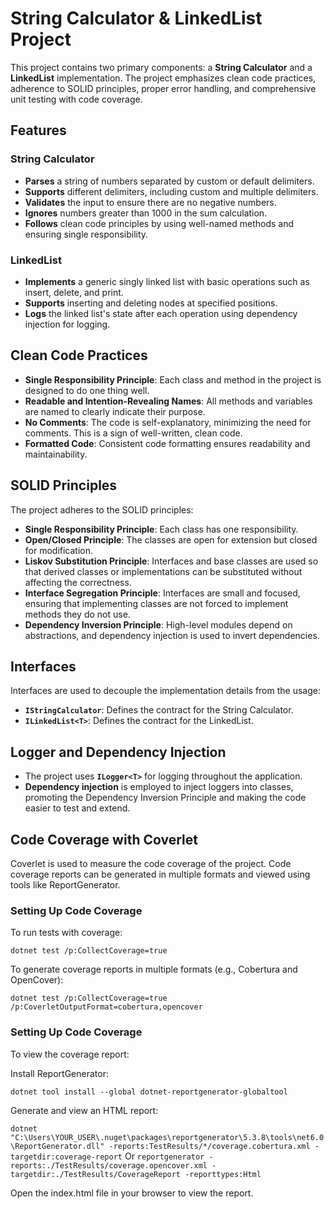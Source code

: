 # **String Calculator & LinkedList Project**

This project contains two primary components: a **String Calculator** and a **LinkedList** implementation. 
The project emphasizes clean code practices, adherence to SOLID principles, proper error handling, 
and comprehensive unit testing with code coverage.

## **Features**

### **String Calculator**

- **Parses** a string of numbers separated by custom or default delimiters.
- **Supports** different delimiters, including custom and multiple delimiters.
- **Validates** the input to ensure there are no negative numbers.
- **Ignores** numbers greater than 1000 in the sum calculation.
- **Follows** clean code principles by using well-named methods and ensuring single responsibility.

### **LinkedList**

- **Implements** a generic singly linked list with basic operations such as insert, delete, and print.
- **Supports** inserting and deleting nodes at specified positions.
- **Logs** the linked list's state after each operation using dependency injection for logging.

## **Clean Code Practices**

- **Single Responsibility Principle**: Each class and method in the project is designed to do one thing well.
- **Readable and Intention-Revealing Names**: All methods and variables are named to clearly indicate their purpose.
- **No Comments**: The code is self-explanatory, minimizing the need for comments. This is a sign of well-written, clean code.
- **Formatted Code**: Consistent code formatting ensures readability and maintainability.

## **SOLID Principles**

The project adheres to the SOLID principles:

- **Single Responsibility Principle**: Each class has one responsibility.
- **Open/Closed Principle**: The classes are open for extension but closed for modification.
- **Liskov Substitution Principle**: Interfaces and base classes are used so that derived classes or implementations can be substituted without affecting the correctness.
- **Interface Segregation Principle**: Interfaces are small and focused, ensuring that implementing classes are not forced to implement methods they do not use.
- **Dependency Inversion Principle**: High-level modules depend on abstractions, and dependency injection is used to invert dependencies.

## **Interfaces**

Interfaces are used to decouple the implementation details from the usage:

- **`IStringCalculator`**: Defines the contract for the String Calculator.
- **`ILinkedList<T>`**: Defines the contract for the LinkedList.

## **Logger and Dependency Injection**

- The project uses **`ILogger<T>`** for logging throughout the application.
- **Dependency injection** is employed to inject loggers into classes, promoting the Dependency Inversion Principle and making the code easier to test and extend.



## **Code Coverage with Coverlet**

Coverlet is used to measure the code coverage of the project. Code coverage reports can be generated in multiple formats and viewed using tools like ReportGenerator.

### **Setting Up Code Coverage**

To run tests with coverage:

`dotnet test /p:CollectCoverage=true`

To generate coverage reports in multiple formats (e.g., Cobertura and OpenCover):

`dotnet test /p:CollectCoverage=true /p:CoverletOutputFormat=cobertura,opencover`


### **Setting Up Code Coverage**

To view the coverage report:

Install ReportGenerator:

`dotnet tool install --global dotnet-reportgenerator-globaltool`


Generate and view an HTML report:

`dotnet "C:\Users\YOUR_USER\.nuget\packages\reportgenerator\5.3.8\tools\net6.0\ReportGenerator.dll" -reports:TestResults/*/coverage.cobertura.xml -targetdir:coverage-report`
Or
`reportgenerator -reports:./TestResults/coverage.opencover.xml -targetdir:./TestResults/CoverageReport -reporttypes:Html`


Open the index.html file in your browser to view the report.
